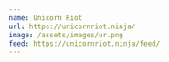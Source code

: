 ```yaml
---
name: Unicorn Riot
url: https://unicornriot.ninja/
image: /assets/images/ur.png
feed: https://unicornriot.ninja/feed/
---
```


